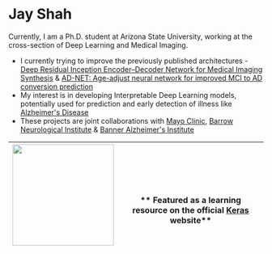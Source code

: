 # Jay Shah

Currently, I am a Ph.D. student at Arizona State University, working at the cross-section of Deep Learning and Medical Imaging. 

- I currently trying to improve the previously published architectures - [Deep Residual Inception Encoder–Decoder Network for Medical Imaging Synthesis](https://ieeexplore.ieee.org/abstract/document/8695110) & [AD-NET: Age-adjust neural network for improved MCI to AD conversion prediction](https://www.sciencedirect.com/science/article/pii/S2213158220301273)
- My interest is in developing Interpretable Deep Learning models, potentially used for prediction and early detection of illness like [Alzheimer's Disease](https://www.frontiersin.org/articles/10.3389/fnagi.2019.00220/full)
- These projects are joint collaborations with [Mayo Clinic](https://www.mayoclinic.org/), [Barrow Neurological Institute](https://www.barrowneuro.org/) & [Banner Alzheimer's Institute](https://www.banneralz.org/)

| <a href="https://www.youtube.com/channel/UCdZ0GX-F3ULMKfxtyzSFbaw"><img src="https://https://github.com/jaygshah/jaygshah.github.io/blob/master/assets/images/jay-podcast-1.png" width="200">|<br><br><br> \*\* <b>Featured as a learning resource on the official [Keras](https://keras.io/getting_started/learning_resources/) website</b>\*\*  |
|---|---|